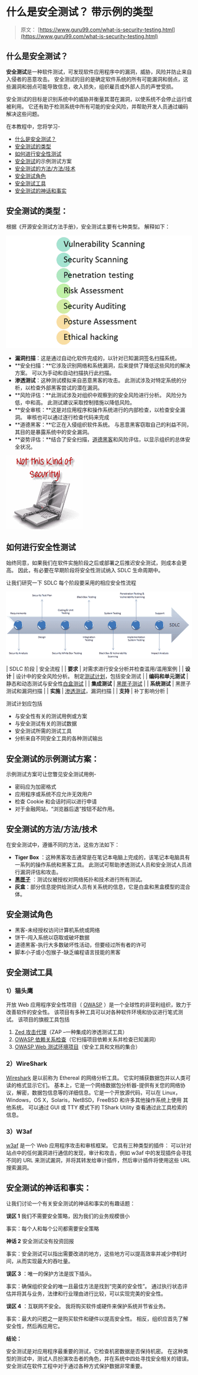 # 什么是安全测试？ 带示例的类型

> 原文： [https://www.guru99.com/what-is-security-testing.html](https://www.guru99.com/what-is-security-testing.html)

## 什么是安全测试？

**安全测试**是一种软件测试，可发现软件应用程序中的漏洞，威胁，风险并防止来自入侵者的恶意攻击。 安全测试的目的是确定软件系统的所有可能漏洞和弱点，这些漏洞和弱点可能导致信息，收入损失，组织雇员或外部人员的声誉受损。

安全测试的目标是识别系统中的威胁并衡量其潜在漏洞，以使系统不会停止运行或被利用。 它还有助于检测系统中所有可能的安全风险，并帮助开发人员通过编码解决这些问题。

在本教程中，您将学习-

*   [什么是安全测试？](#1)
*   [安全测试的类型](#2)
*   [如何进行安全性测试](#3)
*   [安全测试](#4)的示例测试方案
*   [安全测试的方法/方法/技术](#5)
*   [安全测试角色](#6)
*   [安全测试工具](#61)
*   [安全测试的神话和事实](#7)

## 安全测试的类型：

根据《开源安全测试方法手册》，安全测试主要有七种类型。 解释如下：

![What is Security Testing: Complete Tutorial](img/91982f9cfb3a14d080b5b1cd40089abc.png)

*   **漏洞扫描**：这是通过自动化软件完成的，以针对已知漏洞签名扫描系统。
*   **安全扫描：**它涉及识别网络和系统漏洞，后来提供了降低这些风险的解决方案。 可以为手动和自动扫描执行此扫描。
*   **渗透测试**：这种测试模拟来自恶意黑客的攻击。 此测试涉及对特定系统的分析，以检查外部黑客尝试的潜在漏洞。
*   **风险评估：**此测试涉及对组织中观察到的安全风险进行分析。 风险分为低，中和高。 此测试建议采取控制措施以降低风险。
*   **安全审核：**这是对应用程序和操作系统进行的内部检查，以检查安全漏洞。 审核也可以通过逐行检查代码来完成
*   **道德黑客：**它正在入侵组织软件系统。 与恶意黑客窃取自己的利益不同，其目的是暴露系统中的安全漏洞。
*   **姿势评估：**结合了安全扫描，[道德黑客](/ethical-hacking-tutorials.html)和风险评估，以显示组织的总体安全状况。

![Types of Security Testing image](img/66994ebb41b1bb4067c73ecaf43630f5.png)

## 如何进行安全性测试

始终同意，如果我们在软件实施阶段之后或部署之后推迟安全测试，则成本会更高。 因此，有必要在早期阶段将安全性测试纳入 SDLC 生命周期中。

让我们研究一下 SDLC 每个阶段要采用的相应安全性流程

![Security Testing process image](img/24c6b606dc8088a37a1413219cf851b0.png)

| SDLC 阶段 | 安全流程 |
| **要求** | 对需求进行安全分析并检查滥用/滥用案例 |
| **设计** | 设计中的安全风险分析。 制定[测试计划](/what-everybody-ought-to-know-about-test-planing.html)，包括安全测试 |
| **编码和单元测试** | 静态和动态测试与安全性[白盒测试](/white-box-testing.html) |
| **集成测试** | [黑匣子测试](/black-box-testing.html) |
| **系统测试** | 黑匣子测试和漏洞扫描 |
| **实施** | [渗透测试](/learn-penetration-testing.html)，漏洞扫描 |
| **支持** | 补丁影响分析 |

测试计划应包括

*   与安全性有关的测试用例或方案
*   与安全测试有关的测试数据
*   安全测试所需的测试工具
*   分析来自不同安全工具的各种测试输出

## 安全测试的示例测试方案：

示例测试方案可让您瞥见安全测试用例-

*   密码应为加密格式
*   应用程序或系统不应允许无效用户
*   检查 Cookie 和会话时间以进行申请
*   对于金融网站，“浏览器后退”按钮不起作用。

## 安全测试的方法/方法/技术

在安全测试中，遵循不同的方法，这些方法如下：

*   **Tiger Box** ：这种黑客攻击通常是在笔记本电脑上完成的，该笔记本电脑具有一系列的操作系统和黑客工具。 此测试可帮助渗透测试人员和安全测试人员进行漏洞评估和攻击。
*   **[黑匣子](/black-box-testing.html)** ：测试仪被授权对网络拓扑和技术进行所有测试。
*   **灰盒**：部分信息提供给测试人员有关系统的信息，它是白盒和黑盒模型的混合体。

## 安全测试角色

*   黑客-未经授权访问计算机系统或网络
*   饼干-闯入系统以窃取或破坏数据
*   道德黑客-执行大多数破坏性活动，但要经过所有者的许可
*   脚本小子或小包猴子-缺乏编程语言技能的黑客

## 安全测试工具

### 1）猫头鹰

开放 Web 应用程序安全性项目（ [OWASP](https://bit.ly/2P4SruD) ）是一个全球性的非营利组织，致力于改善软件的安全性。 该项目有多种工具可以对各种软件环境和协议进行笔式测试。 该项目的旗舰工具包括

1.  [Zed 攻击代理](https://bit.ly/2z6aki2)（ZAP –一种集成的渗透测试工具）
2.  [OWASP 依赖关系检查](https://bit.ly/2TN7fNu)（它扫描项目依赖关系并检查已知漏洞）
3.  [OWASP Web 测试环境项目](https://bit.ly/2P4SruD)（安全工具和文档的集合）

### 2）WireShark

[Wireshark](https://bit.ly/2TMN561) 是以前称为 Ethereal 的网络分析工具。 它实时捕获数据包并以人类可读的格式显示它们。 基本上，它是一个网络数据包分析器-提供有关您的网络协议，解密，数据包信息等的详细信息。它是一个开放源代码，可以在 Linux，Windows，OS X，Solaris，NetBSD，FreeBSD 和许多其他操作系统上使用 其他系统。 可以通过 GUI 或 TTY 模式下的 TShark Utility 查看通过此工具检索的信息。

### 3）W3af

[w3af](http://bit.ly/2P5Qrm7) 是一个 Web 应用程序攻击和审核框架。 它具有三种类型的插件： 可以针对站点中的任何漏洞进行通信的发现，审计和攻击，例如 w3af 中的发现插件会寻找不同的 URL 来测试漏洞，并将其转发给审计插件，然后审计插件将使用这些 URL 搜索漏洞。

## 安全测试的神话和事实：

让我们讨论一个有关安全测试的神话和事实的有趣话题：

**误区 1** 我们不需要安全策略，因为我们的业务规模很小

事实：每个人和每个公司都需要安全策略

**神话 2** 安全测试没有投资回报

事实：安全测试可以指出需要改进的地方，这些地方可以提高效率并减少停机时间，从而实现最大的吞吐量。

**误区 3** ：唯一的保护方法是拔下插头。

事实：确保组织安全的唯一且最佳方法是找到“完美的安全性”。 通过执行状态评估并将其与业务，法律和行业理由进行比较，可以实现完美的安全性。

**误区 4** ：互联网不安全。 我将购买软件或硬件来保护系统并节省业务。

事实：最大的问题之一是购买软件和硬件以提高安全性。 相反，组织应首先了解安全性，然后再应用它。

**结论：**

安全测试是对应用程序最重要的测试，它检查机密数据是否保持机密。 在这种类型的测试中，测试人员扮演攻击者的角色，并在系统中四处寻找安全相关的错误。 安全测试在软件工程中对于通过各种方式保护数据非常重要。
